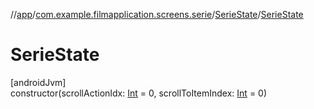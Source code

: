 //[app](../../../index.md)/[com.example.filmapplication.screens.serie](../index.md)/[SerieState](index.md)/[SerieState](-serie-state.md)

# SerieState

[androidJvm]\
constructor(scrollActionIdx: [Int](https://kotlinlang.org/api/latest/jvm/stdlib/kotlin/-int/index.html) = 0, scrollToItemIndex: [Int](https://kotlinlang.org/api/latest/jvm/stdlib/kotlin/-int/index.html) = 0)
